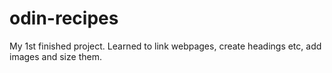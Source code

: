 # odin-recipes
My 1st finished project. Learned to link webpages, create headings etc, add images and size them.
